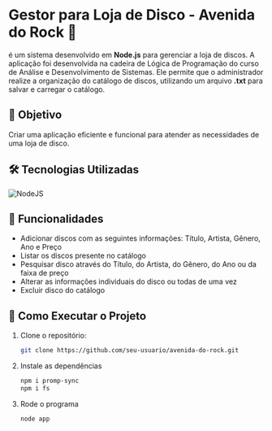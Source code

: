# Gestor para Loja de Disco - Avenida do Rock 🎸

é um sistema desenvolvido em **Node.js** para gerenciar a loja de discos. A aplicação foi desenvolvida na cadeira de Lógica de Programação do curso de Análise e Desenvolvimento de Sistemas.
Ele permite que o administrador realize a organização do catálogo de discos, utilizando um arquivo **.txt** para salvar e carregar o catálogo.

## 🎯 Objetivo

Criar uma aplicação eficiente e funcional para atender as necessidades de uma loja de disco.

## 🛠️ Tecnologias Utilizadas

![NodeJS](https://img.shields.io/badge/node.js-6DA55F?style=for-the-badge&logo=node.js&logoColor=white)

## 📄 Funcionalidades

- Adicionar discos com as seguintes informações: Título, Artista, Gênero, Ano e Preço
- Listar os discos presente no catálogo
- Pesquisar disco através do Título, do Artista, do Gênero, do Ano ou da faixa de preço
- Alterar as informações individuais do disco ou todas de uma vez
- Excluir disco do catálogo

## 🚀 Como Executar o Projeto

1. Clone o repositório:
   ```bash
   git clone https://github.com/seu-usuario/avenida-do-rock.git

2. Instale as dependências
   ```bash
   npm i promp-sync
   npm i fs

3. Rode o programa
   ```
   node app
